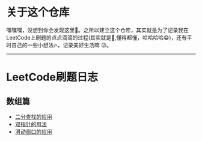 # 关于这个仓库

嘿嘿嘿，没想到你会发现这里:tada:。之所以建立这个仓库，其实就是为了记录我在LeetCode上刷题的点点滴滴的过程(其实就是:bug:,懂得都懂，哈哈哈哈:grin:)，还有平时自己的一些小想法:fire:，记录美好生活嘛 :stuck_out_tongue_winking_eye:。
***

# LeetCode刷题日志

## 数组篇
* [二分查找的应用](https://mp.weixin.qq.com/s/Nd9ENyh16mxsat0WQpkqSw)
* [双指针的用法](https://mp.weixin.qq.com/s/Ee797oQOnan4CuxW5NwDuQ)
* [滑动窗口的应用](https://mp.weixin.qq.com/s/sSJSJxa0mvS-uLsn0vA8lA)
